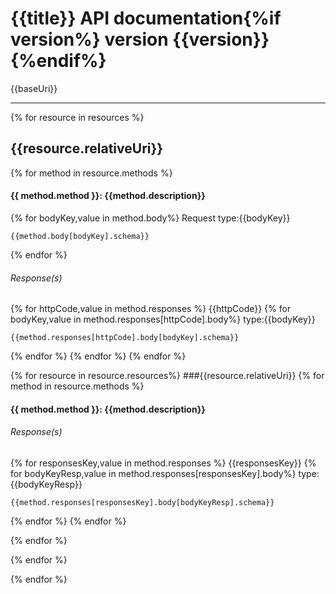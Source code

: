 # {{title}} API documentation{%if version%} version {{version}}{%endif%}
{{baseUri}}

---

{% for resource in resources %}
## {{resource.relativeUri}}

{% for method in resource.methods %}
#### {{ method.method }}: {{method.description}}
{% for bodyKey,value in method.body%}
Request type:{{bodyKey}}
``` 
{{method.body[bodyKey].schema}}
```
{% endfor %}
###### Response(s)

{% for httpCode,value in method.responses %}
{{httpCode}}
{% for bodyKey,value in method.responses[httpCode].body%}
type:{{bodyKey}}
``` 
{{method.responses[httpCode].body[bodyKey].schema}}
``` 
{% endfor %}
{% endfor %}
{% endfor %}

{% for resource in resource.resources%}
###{{resource.relativeUri}}
{% for method in resource.methods %}
#### {{ method.method }}: {{method.description}}

###### Response(s)
{% for responsesKey,value in method.responses %}
{{responsesKey}}
{% for bodyKeyResp,value in method.responses[responsesKey].body%}
type: {{bodyKeyResp}}

``` 
{{method.responses[responsesKey].body[bodyKeyResp].schema}}
```
{% endfor %}
{% endfor %}

{% endfor %}

{% endfor %}

{% endfor %}

